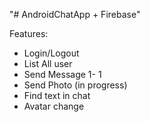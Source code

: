 "# AndroidChatApp + Firebase"

Features:
  - Login/Logout
  - List All user
  - Send Message 1- 1
  - Send Photo (in progress)
  - Find text in chat
  - Avatar change
